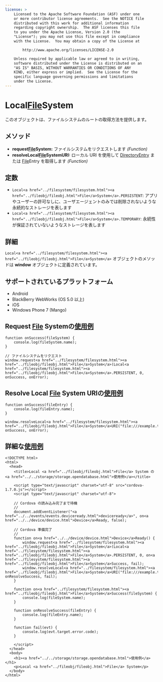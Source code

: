 ```yaml
---
license: >
    Licensed to the Apache Software Foundation (ASF) under one
    or more contributor license agreements.  See the NOTICE file
    distributed with this work for additional information
    regarding copyright ownership.  The ASF licenses this file
    to you under the Apache License, Version 2.0 (the
    "License"); you may not use this file except in compliance
    with the License.  You may obtain a copy of the License at

        http://www.apache.org/licenses/LICENSE-2.0

    Unless required by applicable law or agreed to in writing,
    software distributed under the License is distributed on an
    "AS IS" BASIS, WITHOUT WARRANTIES OR CONDITIONS OF ANY
    KIND, either express or implied.  See the License for the
    specific language governing permissions and limitations
    under the License.
---
```


Local<a href="../filesystem/filesystem.html"><a href="../fileobj/fileobj.html">File</a>System</a>
===============

このオブジェクトは、ファイルシステムのルートの取得方法を提供します。

メソッド
----------

- __request<a href="../filesystem/filesystem.html"><a href="../fileobj/fileobj.html">File</a>System</a>:__ ファイルシステムをリクエストします _(Function)_
- __resolveLocal<a href="../filesystem/filesystem.html"><a href="../fileobj/fileobj.html">File</a>System</a>URI:__ ローカル URI を使用して <a href="../directoryentry/directoryentry.html">DirectoryEntry</a> または <a href="../fileentry/fileentry.html"><a href="../fileobj/fileobj.html">File</a>Entry</a> を取得します _(Function)_

定数
---------

- `Local<a href="../filesystem/filesystem.html"><a href="../fileobj/fileobj.html">File</a>System</a>.PERSISTENT`: アプリやユーザーの許可なしに、ユーザエージェントのみでは削除されないような永続的なストレージを表します
- `Local<a href="../filesystem/filesystem.html"><a href="../fileobj/fileobj.html">File</a>System</a>.TEMPORARY`: 永続性が保証されていないようなストレージを表します

詳細
-------

`Local<a href="../filesystem/filesystem.html"><a href="../fileobj/fileobj.html">File</a>System</a>` オブジェクトのメソッドは __window__ オブジェクトに定義されています。

サポートされているプラットフォーム
-------------------

- Android
- BlackBerry WebWorks (OS 5.0 以上)
- iOS
- Windows Phone 7 (Mango)

Request <a href="../fileobj/fileobj.html">File</a> Systemの<a href="../../storage/storage.opendatabase.html">使用例</a>
---------------------------------

    function onSuccess(fileSystem) {
        console.log(fileSystem.name);
    }

    // ファイルシステムをリクエスト
    window.request<a href="../filesystem/filesystem.html"><a href="../fileobj/fileobj.html">File</a>System</a>(Local<a href="../filesystem/filesystem.html"><a href="../fileobj/fileobj.html">File</a>System</a>.PERSISTENT, 0, onSuccess, onError);

Resolve Local <a href="../fileobj/fileobj.html">File</a> System URIの<a href="../../storage/storage.opendatabase.html">使用例</a>
-------------------------------------------

    function onSuccess(fileEntry) {
        console.log(fileEntry.name);
    }

    window.resolveLocal<a href="../filesystem/filesystem.html"><a href="../fileobj/fileobj.html">File</a>System</a>URI("file:///example.txt", onSuccess, onError);

詳細な<a href="../../storage/storage.opendatabase.html">使用例</a>
------------


    <!DOCTYPE html>
    <html>
      <head>
        <title>Local <a href="../fileobj/fileobj.html">File</a> System の<a href="../../storage/storage.opendatabase.html">使用例</a></title>

        <script type="text/javascript" charset="utf-8" src="cordova-1.7.0.js"></script>
        <script type="text/javascript" charset="utf-8">

        // Cordova の読み込み完了まで待機
        //
        document.addEventListener("<a href="../../events/events.deviceready.html">deviceready</a>", on<a href="../../device/device.html">Device</a>Ready, false);

        // Cordova 準備完了
        //
        function on<a href="../../device/device.html">Device</a>Ready() {
            window.request<a href="../filesystem/filesystem.html"><a href="../fileobj/fileobj.html">File</a>System</a>(Local<a href="../filesystem/filesystem.html"><a href="../fileobj/fileobj.html">File</a>System</a>.PERSISTENT, 0, on<a href="../filesystem/filesystem.html"><a href="../fileobj/fileobj.html">File</a>System</a>Success, fail);
            window.resolveLocal<a href="../filesystem/filesystem.html"><a href="../fileobj/fileobj.html">File</a>System</a>URI("file:///example.txt", onResolveSuccess, fail);
        }

        function on<a href="../filesystem/filesystem.html"><a href="../fileobj/fileobj.html">File</a>System</a>Success(fileSystem) {
            console.log(fileSystem.name);
        }

        function onResolveSuccess(fileEntry) {
            console.log(fileEntry.name);
        }

        function fail(evt) {
            console.log(evt.target.error.code);
        }

        </script>
      </head>
      <body>
        <h1><a href="../../storage/storage.opendatabase.html">使用例</a></h1>
        <p>Local <a href="../fileobj/fileobj.html">File</a> System</p>
      </body>
    </html>
